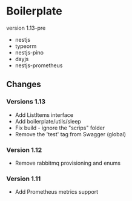 # Boilerplate 
version 1.13-pre

* nestjs
* typeorm
* nestjs-pino
* dayjs
* nestjs-prometheus


## Changes

### Versions 1.13
* Add ListItems interface
* Add boilerplate/utils/sleep
* Fix build - ignore the "scrips" folder
* Remove the 'test' tag from Swagger (global)

### Version 1.12
* Remove rabbitmq provisioning and enums
 
### Version 1.11
* Add Prometheus metrics support
